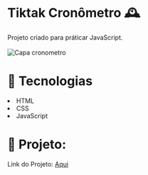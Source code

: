 # Tiktak Cronômetro 🕰️
Projeto criado para práticar JavaScript.
<br>
<br>
![Capa cronometro](https://user-images.githubusercontent.com/63726379/224441142-6c4692d3-3a50-4a54-88f6-9b2c8de4aca8.png)

# 🚀 Tecnologias
<li> HTML
<br>
<li> CSS
<br>
<li> JavaScript

# 🚧 Projeto:
Link do Projeto: <a class="link" target="_blank" href="https://thabataamanda.github.io/tiktakcronometro/">Aqui</a>
